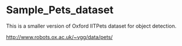 # Sample_Pets_dataset

This is a smaller version of Oxford IITPets dataset for object detection. 

http://www.robots.ox.ac.uk/~vgg/data/pets/

